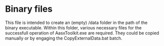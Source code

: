 ﻿# Binary files

This file is intended to create an (empty) /data folder in the path of the binary executable.
Within this folder, various necessary files for the successfull operation of AasxToolkit.exe are required.
They could be copied manually or by engaging the CopyExternalData.bat batch.